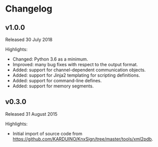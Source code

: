 # Changelog

## v1.0.0
Released 30 July 2018

Highlights:
* Changed: Python 3.6 as a minimum.
* Improved: many bug fixes with respect to the output format.
* Added: support for channel-dependent communication objects.
* Added: support for Jinja2 templating for scripting definitions.
* Added: support for command-line defines.
* Added: support for memory segments.

## v0.3.0
Released 31 August 2015

Highlights:
* Initial import of source code from https://github.com/KARDUINO/KnxSign/tree/master/tools/xml2pdb.

